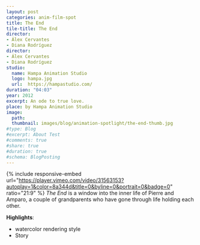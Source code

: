 ```yaml
---
layout: post
categories: anim-film-spot
title: The End
tile-title: The End
director: 
- Álex Cervantes
- Diana Rodríguez
director: 
- Álex Cervantes
- Diana Rodríguez
studio:
  name: Hampa Animation Studio
  logo: hampa.jpg
  url:  https://hampastudio.com/
duration: "04:03"
year: 2012
excerpt: An ode to true love.
place: by Hampa Animation Studio
image:
  path:
  thumbnail: images/blog/animation-spotlight/the-end-thumb.jpg
#type: Blog
#excerpt: About Test
#comments: true
#share: true
#duration: true
#schema: BlogPosting
---
```



{% include responsive-embed url="https://player.vimeo.com/video/31563153?autoplay=1&color=8a344d&title=0&byline=0&portrait=0&badge=0" ratio="21:9" %}
*The End* is a window into the inner life of Pierre and Amparo, a couple of grandparents who have gone through life holding each other.

**Highlights**:
* watercolor rendering style
* Story
